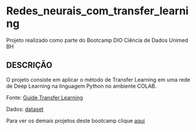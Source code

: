 # Redes_neurais_com_transfer_learning

Projeto realizado como parte do Bootcamp DIO Ciência de Dados Unimed BH
## DESCRIÇÃO
O projeto consiste em aplicar o método de Transfer Learning em uma rede de Deep Learning na linguagem Python no ambiente COLAB.

Fonte: [Guide Transfer Learning](https://colab.research.google.com/github/kylemath/ml4a-guides/blob/master/notebooks/transfer-learning.ipynb#scrollTo=VWWN-FPLYoZs)

Dados: [dataset](https://www.microsoft.com/en-us/download/confirmation.aspx?id=54765)

Para ver os demais projetos deste bootcamp clique [aqui](https://github.com/VagnerF/BOOTCAMP-UNIMED-BH-CIENCIA-DE-DADOS)
